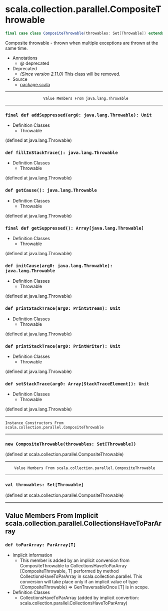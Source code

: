 
#                 scala.collection.parallel.CompositeThrowable                 #

```scala
final case class CompositeThrowable(throwables: Set[Throwable]) extends Exception with Product with Serializable
```

Composite throwable - thrown when multiple exceptions are thrown at the same
time.

* Annotations
  * @ deprecated
* Deprecated
  * _(Since version 2.11.0)_ This class will be removed.
* Source
  * [package.scala](https://github.com/scala/scala/tree/6d09a1ba5f/src/library/scala/collection/parallel/package.scala#L1)


--------------------------------------------------------------------------------
                     Value Members From java.lang.Throwable
--------------------------------------------------------------------------------


### `final def addSuppressed(arg0: java.lang.Throwable): Unit`               ###

* Definition Classes
  * Throwable

(defined at java.lang.Throwable)


### `def fillInStackTrace(): java.lang.Throwable`                            ###

* Definition Classes
  * Throwable

(defined at java.lang.Throwable)


### `def getCause(): java.lang.Throwable`                                    ###

* Definition Classes
  * Throwable

(defined at java.lang.Throwable)


### `final def getSuppressed(): Array[java.lang.Throwable]`                  ###

* Definition Classes
  * Throwable

(defined at java.lang.Throwable)


### `def initCause(arg0: java.lang.Throwable): java.lang.Throwable`          ###

* Definition Classes
  * Throwable

(defined at java.lang.Throwable)


### `def printStackTrace(arg0: PrintStream): Unit`                           ###

* Definition Classes
  * Throwable

(defined at java.lang.Throwable)


### `def printStackTrace(arg0: PrintWriter): Unit`                           ###

* Definition Classes
  * Throwable

(defined at java.lang.Throwable)


### `def setStackTrace(arg0: Array[StackTraceElement]): Unit`                ###

* Definition Classes
  * Throwable

(defined at java.lang.Throwable)


--------------------------------------------------------------------------------
    Instance Constructors From scala.collection.parallel.CompositeThrowable
--------------------------------------------------------------------------------


### `new CompositeThrowable(throwables: Set[Throwable])`                     ###

(defined at scala.collection.parallel.CompositeThrowable)


--------------------------------------------------------------------------------
        Value Members From scala.collection.parallel.CompositeThrowable
--------------------------------------------------------------------------------


### `val throwables: Set[Throwable]`                                         ###

(defined at scala.collection.parallel.CompositeThrowable)


--------------------------------------------------------------------------------
Value Members From Implicit scala.collection.parallel.CollectionsHaveToParArray
--------------------------------------------------------------------------------


### `def toParArray: ParArray[T]`                                            ###

* Implicit information
  * This member is added by an implicit conversion from CompositeThrowable to
    CollectionsHaveToParArray [CompositeThrowable, T] performed by method
    CollectionsHaveToParArray in scala.collection.parallel. This conversion will
    take place only if an implicit value of type (CompositeThrowable) ⇒
    GenTraversableOnce [T] is in scope.
* Definition Classes
  * CollectionsHaveToParArray
(added by implicit convertion: scala.collection.parallel.CollectionsHaveToParArray)
